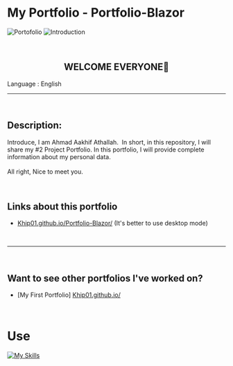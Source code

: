 # My Portfolio - Portfolio-Blazor

<img src="https://img.shields.io/badge/Type-Portfolio-yellowgreen?logo=files&logoColor=white" alt="Portofolio"> <img src="https://img.shields.io/badge/-Introduction-red" alt="Introduction">

<br>

<h2 style="text-align:center;">WELCOME EVERYONE👋</h2>

Language : English

---

<br>

## Description:
Introduce, I am Ahmad Aakhif Athallah. 
In short, in this repository, I will share my #2 Project Portfolio. In this portfolio, I will provide complete information about my personal data.
<br>
<br>
All right, Nice to meet you.

<br>

## Links about this portfolio
- [Khip01.github.io/Portfolio-Blazor/](https://khip01.github.io/Portfolio-Blazor/) (It's better to use desktop mode)

<br>

---

<br>

## Want to see other portfolios I've worked on?
- [My First Portfolio] [Khip01.github.io/](https://khip01.github.io/)

<br>

# Use
[![My Skills](https://skillicons.dev/icons?i=cs,dotnet)](https://github.com/Khip01)
